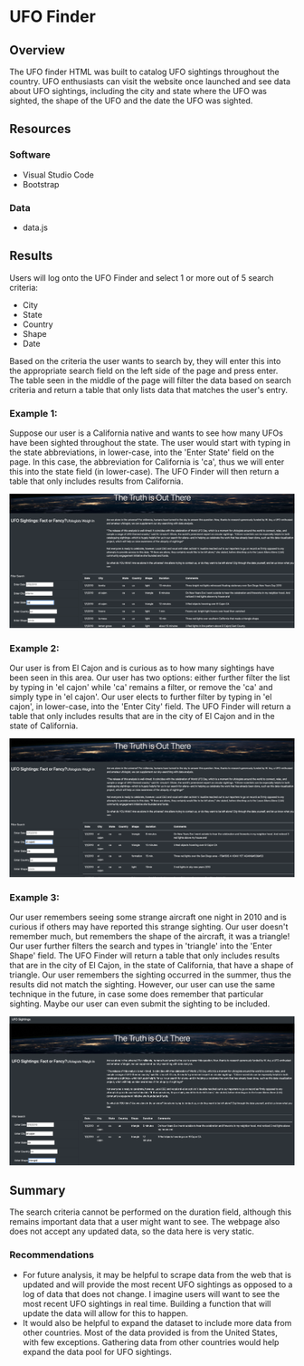 # UFO Finder

## Overview

The UFO finder HTML was built to catalog UFO sightings throughout the country.  UFO enthusiasts can visit the website once launched and see data about UFO sightings, including the city and state where the UFO was sighted, the shape of the UFO and the date the UFO was sighted.  

## Resources

### Software
- Visual Studio Code
- Bootstrap

### Data
- data.js


## Results
Users will log onto the UFO Finder and select 1 or more out of 5 search criteria:
- City
- State
- Country
- Shape
- Date

Based on the criteria the user wants to search by, they will enter this into the appropriate search field on the left side of the page and press enter.  The table seen in the middle of the page will filter the data based on search criteria and return a table that only lists data that matches the user's entry.


### Example 1:

Suppose our user is a California native and wants to see how many UFOs have been sighted throughout the state.  The user would start with typing in the state abbreviations, in lower-case, into the 'Enter State' field on the page.  In this case, the abbreviation for California is 'ca', thus we will enter this into the state field (in lower-case).  The UFO Finder will then return a table that only includes results from California.

![ufodata](Images/ufofinderca.png)

### Example 2:
Our user is from El Cajon and is curious as to how many sightings have been seen in this area.  Our user has two options:  either further filter the list by typing in 'el cajon' while 'ca' remains a filter, or remove the 'ca' and simply type in 'el cajon'.  Our user elects to further filter by typing in 'el cajon', in lower-case,  into the 'Enter City' field.  The UFO Finder will return a table that only includes results that are in the city of El Cajon and in the state of California.

![ufodata](Images/ufofinderelcajon.png)

### Example 3:
Our user remembers seeing some strange aircraft one night in 2010 and is curious if others may have reported this strange sighting.  Our user doesn't remember much, but remembers the shape of the aircraft, it was a triangle!  Our user further filters the search and types in 'triangle' into the 'Enter Shape' field. The UFO Finder will return a table that only includes results that are in the city of El Cajon, in the state of California, that have a shape of triangle.  Our user remembers the sighting occurred in the summer, thus the results did not match the sighting.  However, our user can use the same technique in the future, in case some does remember that particular sighting.  Maybe our user can even submit the sighting to be included.

![ufodata](Images/ufofindertriangle.png)



## Summary

The search criteria cannot be performed on the duration field, although this remains important data that a user might want to see.  The webpage also does not accept any updated data, so the data here is very static.

 ### Recommendations
 
 - For future analysis, it may be helpful to scrape data from the web that is updated and will provide the most recent UFO sightings as opposed to a log of data that does not change.  I imagine users will want to see the most recent UFO sightings in real time.  Building a function that will update the data will allow for this to happen.
 - It would also be helpful to expand the dataset to include more data from other countries.  Most of the data provided is from the United States, with few exceptions.  Gathering data from other countries would help expand the data pool for UFO sightings.  


